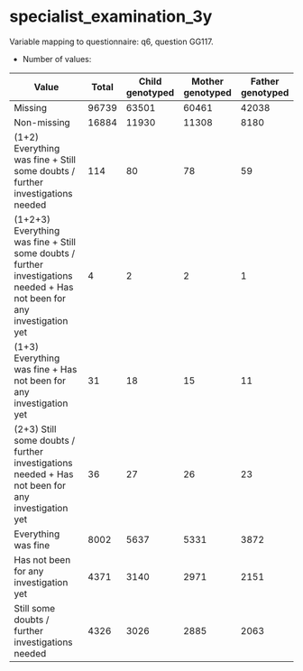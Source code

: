 # specialist_examination_3y
Variable mapping to questionnaire: q6, question GG117.
- Number of values:

| Value | Total | Child genotyped | Mother genotyped | Father genotyped |
| ----- | ----- | --------------- | ---------------- | ---------------- |
| Missing | 96739 | 63501 | 60461 | 42038 |
| Non-missing | 16884 | 11930 | 11308 | 8180 |
| (1+2) Everything was fine + Still some doubts / further investigations needed | 114 | 80 | 78 |59 |
| (1+2+3) Everything was fine + Still some doubts / further investigations needed + Has not been for any investigation yet | 4 | 2 | 2 |1 |
| (1+3) Everything was fine + Has not been for any investigation yet | 31 | 18 | 15 |11 |
| (2+3) Still some doubts / further investigations needed + Has not been for any investigation yet | 36 | 27 | 26 |23 |
| Everything was fine | 8002 | 5637 | 5331 |3872 |
| Has not been for any investigation yet | 4371 | 3140 | 2971 |2151 |
| Still some doubts / further investigations needed | 4326 | 3026 | 2885 |2063 |



